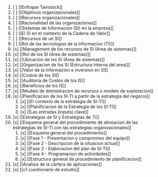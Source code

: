 1. [ ] [[Enfoque Tavistock]]
2. [ ] [[Objetivos organizacionales]]
3. [ ] [[Recursos organizacionales]]
4. [ ] [[Racionalidad de las organizaciones]]
5. [ ] [[Sistemas de Informacion (SI) en la empresa]]
6. [ ] [[El SI en el contexto de la Cadena de Valor]]
7. [ ] [[Recursos de un SI]]
8. [ ] [[Rol de las tecnologias de la informacion (TI)]]
9. [x] [[Management de los recursos de SI (Area de sistemas)]]
10. [x] [[Rol de los SI (Area de sistemas)]]
11. [x] [[Ubicacion de los SI (Area de sistemas)]]
12. [x] [[Organizacion de los SI (Estructura interna del area)]]
13. [x] [[Valor de la informacion e inversion en SI]]
14. [x] [[Costos de los SI]]
15. [x] [[Auditoria de Costos de los IS]]
16. [x] [[Beneficios de los IS]]
17. [x] [[Modelo de dministracion de recursos o modelo de explotacion]]
18. [x] [[Planificacion de los SI-TI a partir de la estrategia del negocio]]
	1. [x] [[El contexto de la estrategia de SI-TI]]
	2. [x] [[Planificacion de la Estrategia de los SI-TI]]
	3. [x] [[Las entradas (inputs) clave]]
19. [x] [[Estrategias de SI y Estrategias de TI]]
20. [x] [[Esquema general del procedimiento de alineacion de las estrategias de SI-TI con las estrategias organizacionales]]
	1. [x] [[Esquema general del procedimiento]]
	2. [x] [[Fase 1 - Presentacion y compromiso del equipo]]
	3. [x] [[Fase 2 - Descripcion de la situacion actual]]
	4. [x] [[Fase 3 - Elaboracion del plan de SI-TI]]
	5. [x] [[Fase 4 - Programacion de actividades]]
	6. [x] [[Estructura general de procedimiento de planificacion]]
21. [x] [[Analisis de la cartera de aplicaciones]]
22. [x] [[u1 cuestionario de estudio]]